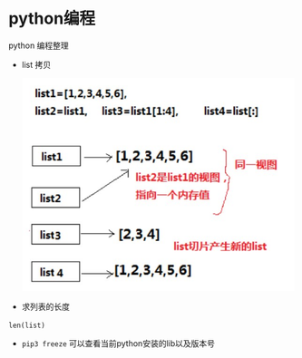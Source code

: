 # python编程
python 编程整理

* list 拷贝

  ![](list.jpg)

* 求列表的长度

``` len(list) ```

* `pip3 freeze` 可以查看当前python安装的lib以及版本号
